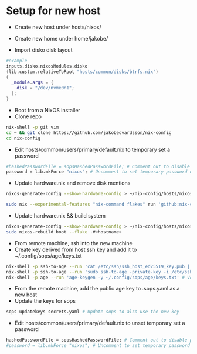 # Setup for new host

- Create new host under hosts/nixos/<hostname>
- Create new home under home/jakobe/<hostname>

- Import disko disk layout

```nix
#example
inputs.disko.nixosModules.disko
(lib.custom.relativeToRoot "hosts/common/disks/btrfs.nix")
{
  _module.args = {
    disk = "/dev/nvme0n1";
  };
}
```

- Boot from a NixOS installer
- Clone repo

```bash
nix-shell -p git vim
cd ~ && git clone https://github.com/jakobedvardsson/nix-config
cd nix-config
```

- Edit hosts/common/users/primary/default.nix to temporary set a password

```nix
#hashedPasswordFile = sopsHashedPasswordFile; # Comment out to disable password
password = lib.mkForce "nixos"; # Uncomment to set temporary password until sops passwords work
```

- Update hardware.nix and remove disk mentions
<!-- TODO: remove the need for hardware config -->

```bash
nixos-generate-config --show-hardware-config > ~/nix-config/hosts/nixos/<hostname>/hardware.nix
```

```bash
sudo nix --experimental-features "nix-command flakes" run 'github:nix-community/disko/latest#disko-install' -- --flake '.#<hostname>'
```

- Update hardware.nix && build system

```bash
nixos-generate-config --show-hardware-config > ~/nix-config/hosts/nixos/<hostname>/hardware.nix
sudo nixos-rebuild boot --flake .#<hostname>
```

- From remote machine, ssh into the new machine
- Create key derived from host ssh key and add it to ~/.config/sops/age/keys.txt

```bash
nix-shell -p ssh-to-age --run 'cat /etc/ssh/ssh_host_ed25519_key.pub | ssh-to-age' # Get age key from host ssh key
nix-shell -p ssh-to-age --run 'sudo ssh-to-age -private-key -i /etc/ssh/ssh_host_ed25519_key -o ~/.config/sops/age/keys.txt' # Get private-key to keys.txt
nix-shell -p age --run 'age-keygen -y ~/.config/sops/age/keys.txt' # Verify same public key
```

- From the remote machine, add the public age key to .sops.yaml as a new host
- Update the keys for sops

```bash
sops updatekeys secrets.yaml # Update sops to also use the new key
```

- Edit hosts/common/users/primary/default.nix to unset temporary set a password

```nix
hashedPasswordFile = sopsHashedPasswordFile; # Comment out to disable password
#password = lib.mkForce "nixos"; # Uncomment to set temporary password until sops passwords work

```
